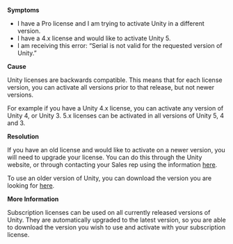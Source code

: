 

**Symptoms**


- I have a Pro license and I am trying to activate Unity in a different version.
- I have a 4.x license and would like to activate Unity 5.
- I am receiving this error: “Serial is not valid for the requested version of Unity.”



**Cause**



Unity licenses are backwards compatible. This means that for each license version, you can activate all versions prior to that release, but not newer versions.



For example if you have a Unity 4.x license, you can activate any version of Unity 4, or Unity 3. 5.x licenses can be activated in all versions of Unity 5, 4 and 3.



**Resolution**



If you have an old license and would like to activate on a newer version, you will need to upgrade your license. You can do this through the Unity website, or through contacting your Sales rep using the information [here](http://unity3d.com/sales/finder).



To use an older version of Unity, you can download the version you are looking for [here](http://unity3d.com/unity/download/archive).



**More Information**



Subscription licenses can be used on all currently released versions of Unity. They are automatically upgraded to the latest version, so you are able to download the version you wish to use and activate with your subscription license.





